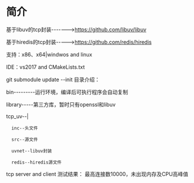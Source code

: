 # 简介
基于libuv的tcp封装------->https://github.com/libuv/libuv

基于hiredis的tcp封装----->https://github.com/redis/hiredis

支持：x86、x64|windwos and linux

IDE：vs2017 and CMakeLists.txt

git submodule update --init
目录介绍：

bin---------运行环境，编译后可执行程序会自动复制

library-----第三方库，暂时只有openssl和libuv

tcp_uv--|

      inc--头文件
      
      src--源文件
      
      uvnet--libuv封装
      
      redis--hiredis源文件

tcp server and client 测试结果：
最高连接数10000，未出现内存及CPU高峰值
